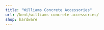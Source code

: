 ```yaml
---
title: "Williams Concrete Accessories"
url: /kent/williams-concrete-accessories/
shop: hardware
---
```

